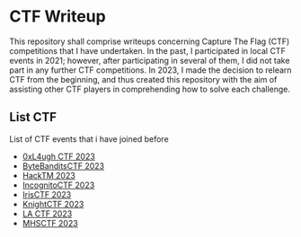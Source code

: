 # CTF Writeup
This repository shall comprise writeups concerning Capture The Flag (CTF) competitions that I have undertaken. In the past, I participated in local CTF events in 2021; however, after participating in several of them, I did not take part in any further CTF competitions. In 2023, I made the decision to relearn CTF from the beginning, and thus created this repository with the aim of assisting other CTF players in comprehending how to solve each challenge.

## List CTF
List of CTF events that i have joined before
- [0xL4ugh CTF 2023](/0xL4ugh%20CTF%202023/)
- [ByteBanditsCTF 2023](/ByteBanditsCTF%202023/)
- [HackTM 2023](/HackTM%202023/)
- [IncognitoCTF 2023](/IncognitoCTF%202023/)
- [IrisCTF 2023](IrisCTF%202023/)
- [KnightCTF 2023](KnightCTF%202023/)
- [LA CTF 2023](/LA%20CTF%202023/)
- [MHSCTF 2023](/MHSCTF%202023/)